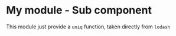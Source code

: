 # My module - Sub component

This module just provide a `uniq` function, taken directly from `lodash`
